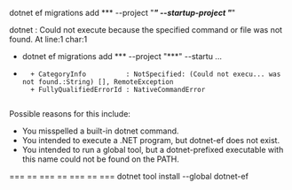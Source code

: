 dotnet ef migrations add *** --project "***" --startup-project "***"

dotnet : Could not execute because the specified command or file was not found.
At line:1 char:1
+ dotnet ef migrations add *** --project "***" --startu ...
+ ~~~~~~~~~~~~~~~~~~~~~~~~~~~~~~~~~~~~~~~~~~~~~~~~~~~~~~~~~~~~~~~~~~~~~
    + CategoryInfo          : NotSpecified: (Could not execu... was not found.:String) [], RemoteException
    + FullyQualifiedErrorId : NativeCommandError
 
Possible reasons for this include:
  * You misspelled a built-in dotnet command.
  * You intended to execute a .NET program, but dotnet-ef does not exist.
  * You intended to run a global tool, but a dotnet-prefixed executable with this name could not be found on the PATH.


=== == === == === == ===
dotnet tool install --global dotnet-ef
